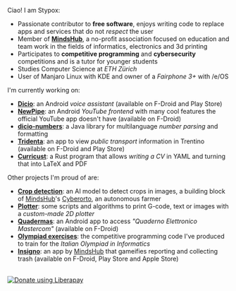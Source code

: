 
Ciao! I am Stypox:
- Passionate contributor to **free software**, enjoys writing code to replace apps and services that do not *respect* the user
- Member of [**MindsHub**](https://mindshub.it), a no-profit association focused on education and team work in the fields of informatics, electronics and 3d printing
- Participates to **competitive programming** and **cybersecurity** competitions and is a tutor for younger students
- Studies Computer Science at *ETH Zürich*
- User of Manjaro Linux with KDE and owner of a *Fairphone 3+* with /e/OS

I'm currently working on:
- [**Dicio**](https://github.com/Stypox/dicio-android): an Android *voice assistant* (available on F-Droid and Play Store)
- [**NewPipe**](https://github.com/TeamNewPipe/NewPipe): an Android *YouTube frontend* with many cool features the official YouTube app doesn't have (available on F-Droid)
- [**dicio-numbers**](https://github.com/Stypox/dicio-numbers): a Java library for multilanguage *number parsing* and formatting
- [**Tridenta**](https://github.com/Stypox/tridenta): an app to view *public transport* information in Trentino (available on F-Droid and Play Store)
- [**Curricust**](https://github.com/Stypox/curricust): a Rust program that allows *writing a CV* in YAML and turning that into LaTeX and PDF

Other projects I'm proud of are:
- [**Crop detection**](https://github.com/MindsHub/crop-detection): an AI model to detect crops in images, a building block of [MindsHub](https://mindshub.it)'s [Cyberorto](https://mindshub.it/progetto-cyberorto/), an autonomous farmer
- [**Plotter**](https://github.com/Stypox/plotter): some scripts and algorithms to print G-code, text or images with a *custom-made 2D plotter*
- [**Quadermas**](https://github.com/Stypox/quadermas): an Android app to access *"Quaderno Elettronico Mastercom"* (available on F-Droid)
- [**Olympiad exercises**](https://github.com/Stypox/olympiad-exercises): the competitive programming code I've produced to train for the *Italian Olympiad in Informatics*
- [**Insigno**](https://github.com/MindsHub/insigno_frontend): an app by [MindsHub](https://mindshub.it) that gameifies reporting and collecting trash (available on F-Droid, Play Store and Apple Store)

<br>
<a href="https://liberapay.com/Stypox/donate"><img alt="Donate using Liberapay" src="https://liberapay.com/assets/widgets/donate.svg"></a>

